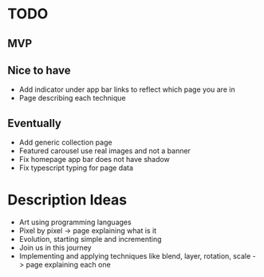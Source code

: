 # TODO

## MVP

## Nice to have
* Add indicator under app bar links to reflect which page you are in
* Page describing each technique

## Eventually
* Add generic collection page
* Featured carousel use real images and not a banner
* Fix homepage app bar does not have shadow
* Fix typescript typing for page data 

# Description Ideas
* Art using programming languages
* Pixel by pixel -> page explaining what is it
* Evolution, starting simple and incrementing
* Join us in this journey
* Implementing and applying techniques like blend, layer, rotation, scale -> page explaining each one
